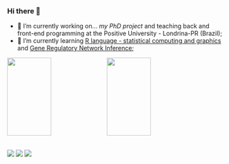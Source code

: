 ### Hi there 👋

<!--
**costasilvati/costasilvati** is a ✨ _special_ ✨ repository because its `README.md` (this file) appears on your GitHub profile.
-->

- 🔭 I’m currently working on... *my PhD project* and teaching back and front-end programming at the Positive University - Londrina-PR (Brazil);
- 🌱 I’m currently learning [R language - statistical computing and graphics](https://www.r-project.org/) and [Gene Regulatory Network Inference](https://campusvirtual.fiocruz.br/gestordecursos/mod_hotsite/grn);

<div >
<img  height="180em" width="45%" src="https://github-readme-stats.vercel.app/api?username=costasilvati&show_icons=true">
<img  height="180em" width="45%" src="https://github-readme-stats.vercel.app/api/top-langs/?username=costasilvati&layout=compact">
 </div>
  
  ##
 
<div> 
 <a href="https://discord.gg/wagxzStdcR](https://discord.com/channels/@me/costasilvati)" target="_blank"><img src="https://img.shields.io/badge/Discord-7289DA?style=for-the-badge&logo=discord&logoColor=white" target="_blank"></a> 
 <a href = "mailto:costasilva@ufpr.br"><img src="https://img.shields.io/badge/-Gmail-%23333?style=for-the-badge&logo=gmail&logoColor=white" target="_blank"></a>
 <a href="www.linkedin.com/in/julianacostasilva" target="_blank"><img src="https://img.shields.io/badge/-LinkedIn-%230077B5?style=for-the-badge&logo=linkedin&logoColor=white" target="_blank"></a> 
  
</div>
